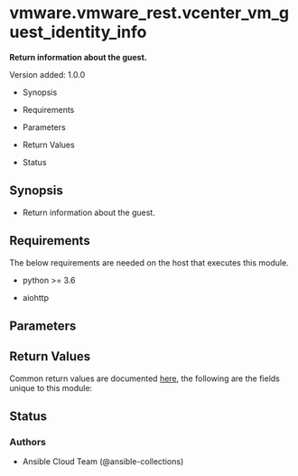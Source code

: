 # vmware.vmware_rest.vcenter_vm_guest_identity_info

**Return information about the guest.**

Version added: 1.0.0


* Synopsis


* Requirements


* Parameters


* Return Values


* Status

## Synopsis


* Return information about the guest.

## Requirements

The below requirements are needed on the host that executes this
module.


* python >= 3.6


* aiohttp

## Parameters

## Return Values

Common return values are documented [here](https://docs.ansible.com/ansible/latest/reference_appendices/common_return_values.html#common-return-values),
the following are the fields unique to this module:

## Status

### Authors


* Ansible Cloud Team (@ansible-collections)

